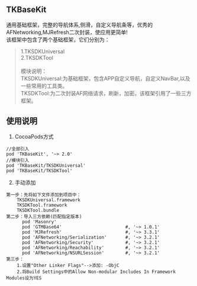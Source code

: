 ## TKBaseKit
通用基础框架，完整的导航体系,侧滑，自定义导航条等，优秀的AFNetworking,MJRefresh二次封装，使应用更简单!
\
该框架中包含了两个基础框架，它们分别为：
>1.TKSDKUniversal
\
>2.TKSDKTool
\
\
>模块说明：
\
>TKSDKUniversal:为基础框架，包含APP自定义导航，自定义NavBar,以及一些常用的工具类。
\
>TKSDKTool:为二次封装AF网络请求，刷新，加密。该框架引用了一些三方框架。

## 使用说明
1. CocoaPods方式
```
//全部引入
pod 'TKBaseKit', '~> 2.0'
//模块引入
pod 'TKBaseKit/TKSDKUniversal'
pod 'TKBaseKit/TKSDKTool'
```
2. 手动添加
```
第一步：先将如下文件添加到项目中：
    TKSDKUniversal.framework
    TKSDKTool.framework
    TKSDKTool.bundle
第二步：导入三方依赖(匹配指定版本)
      pod 'Masonry'
      pod 'GTMBase64'                        #, '~> 1.0.1'
      pod 'MJRefresh'                        #, '~> 3.3.1'
      pod 'AFNetworking/Serialization'       #, '~> 3.2.1'
      pod 'AFNetworking/Security'            #, '~> 3.2.1'
      pod 'AFNetworking/Reachability'        #, '~> 3.2.1'
      pod 'AFNetworking/NSURLSession'        #, '~> 3.2.1'
第三步：
    1.设置"Other Linker Flags"-->添加: -ObjC 
    2.将Build Settings中的Allow Non-modular Includes In Framework Modules设为YES
```
